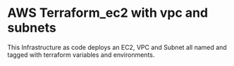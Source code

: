 # AWS Terraform_ec2 with vpc and subnets

This Infrastructure as code deploys an EC2, VPC and Subnet all named and tagged with terraform variables and environments. 
